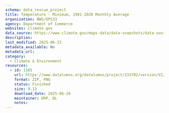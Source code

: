```yaml
---
schema: data_rescue_project 
title: Temperature - Minimum, 1991-2020 Monthly Average
organization: NWS/OPS33
agency: Department of Commerce
websites: climate.gov
data_source: https://www.climate.gov/maps-data/data-snapshots/data-source/temperature-minimum-1991-2020-monthly-average
description: 
last_modified: 2025-06-23
metadata_available: No
metadata_url: 
category:
  - Climate & Environment 
resources:
  - id: 1165
    url: https://www.datalumos.org/datalumos/project/233702/version/V2/view
    format: ZIP, PNG
    status: Finished
    size: 0.13
    download_date: 2025-06-20
    maintainer: DRP, DL
    notes: 
---
```

